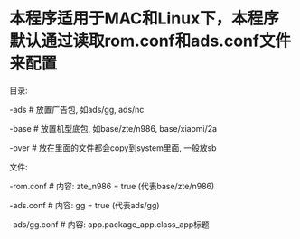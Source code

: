 本程序适用于MAC和Linux下，本程序默认通过读取rom.conf和ads.conf文件来配置
===============
目录:

-ads    # 放置广告包, 如ads/gg, ads/nc

-base   # 放置机型底包, 如base/zte/n986, base/xiaomi/2a

-over   # 放在里面的文件都会copy到system里面, 一般放sb

文件:

-rom.conf # 内容: zte\_n986 = true (代表base/zte/n986)

-ads.conf # 内容: gg = true (代表ads/gg)

-ads/gg.conf # 内容: app.package\_app.class\_app标题
